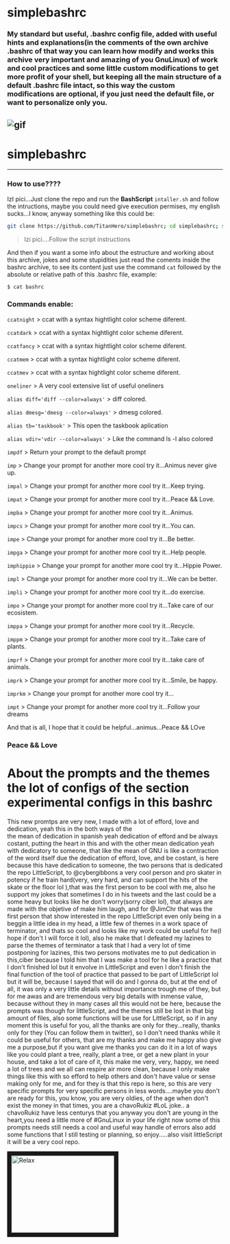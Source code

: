 

 
# simplebashrc

### My standard but useful, .bashrc config file, added with useful hints and explanations(in the comments of the own archive .bashrc of that way you can learn how modify and works this archive very important and amazing of you GnuLinux) of work and cool practices and some little custom modifications to get more profit of your shell, but keeping all the main structure of a default .bashrc file intact, so this way the custom modifications are optional, if you just need the default file, or want to personalize only you.

![gif](/screenshots/shelltrific.gif)
---
# simplebashrc

---
### How to use????
IzI pici...Just clone the repo and run the **BashScript** `intaller.sh` and follow the intructions, maybe you could need give execution permises, my english sucks...I know, anyway something like this could be:

```bash
git clone https://github.com/TitanHero/simplebashrc; cd simplebashrc; sudo chmod u+x installer.sh; ./installer.sh
```

> Izi pici....Follow the script instructions

 And then if you want a some info about the estructure and working about this archive, jokes and some stupidities just read the coments inside the bashrc archive, to see its content just use the command `cat` followed by the absolute or relative path of this .bashrc file, example:
 
 ```bash
 $ cat bashrc
 ```
 
 ### Commands enable:
 
 `ccatnight`   > ccat with a syntax hightlight color scheme diferent.
 
 `ccatdark`    > ccat with a syntax hightlight color scheme diferent.
 
 `ccatfancy`   > ccat with a syntax hightlight color scheme diferent.
 
 `ccatmem`     > ccat with a syntax hightlight color scheme diferent.
 
 `ccatmev`     > ccat with a syntax hightlight color scheme diferent.
 
  `oneliner`   > A very cool extensive list of useful oneliners
 
 `alias diff='diff --color=always'` > diff colored.
 
 `alias dmesg='dmesg --color=always'` > dmesg colored.
 
 `alias tb='taskbook'` > This open the taskbook aplication

 `alias vdir='vdir --color=always'` > Like the command ls -l also colored

 `impdf` > Return your prompt to the default prompt
 
 `imp` > Change your prompt for another more cool try it...Animus never give up.
 
 `impal` > Change your prompt for another more cool try it...Keep trying.
 
 `impat` > Change your prompt for another more cool try it...Peace && Love.
 
 `impba` > Change your prompt for another more cool try it...Animus.
 
 `impcs` > Change your prompt for another more cool try it...You can.
 
`impe`   > Change your prompt for another more cool try it...Be better.
 
`impga`  > Change your prompt for another more cool try it...Help people.

`imphippie` > Change your prompt for another more cool try it...Hippie Power.

`impl` > Change your prompt for another more cool try it...We can be better.

`impli` > Change your prompt for another more cool try it...do exercise.

`impo` > Change your prompt for another more cool try it...Take care of our ecosistem.

`imppa` > Change your prompt for another more cool try it...Recycle.

`imppm` > Change your prompt for another more cool try it...Take care of plants.

`imprf` > Change your prompt for another more cool try it...take care of animals.

`imprk` > Change your prompt for another more cool try it...Smile, be happy.

`imprkm` > Change your prompt for another more cool try it...

`impt` > Change your prompt for another more cool try it...Follow your dreams


 And that is all, I hope that it could be helpful...animus...Peace &&  LOve
 
 
### Peace && Love

# About the prompts and the themes the lot of configs of the section experimental configs in this bashrc
 This new promtps are very new, I made with a lot of efford, love and dedication, yeah this in the both ways of the  
 the mean of dedication in spanish yeah dedication of efford and be always costant, putting the heart in this
 and with the other mean dedication yeah with dedicatory to someone, that like the mean of GNU is like a 
 contraction of the word itself due the dedication of efford, love, and be costant, is here because this 
 have dedication to someone, the two persons that is dedicated the repo LittleScript, to @cybergibbons a very cool
 person and pro skater in potency if he train hard(very, very hard, and can support the hits of the skate or the floor lol ),that was the first person to be cool with me, also he support my jokes that sometimes I do in his tweets and the last could be a some
 heavy but looks like he don't worry(sorry ciber lol), that always are made with the objetive of
 make him laugh, and for @JimChr that was the first person that show interested in the repo LittleScript 
 even only being in a beggin a little idea in my head, a little few of themes in a work space of terminator, 
and thats so cool and looks like my work could be useful for he(I hope if don't I  will force it lol), also he make that I defeated my lazines to parse the themes of terminator a task that I had a very lot of time postponing for lazines, this two persons motivates me to put dedication in this,ciber because I told him that I was make a tool for he like a practice that I don't finished lol but it envolve in LittleScript and even I don't finish the final function of the tool of practice that passed to be part of LittleScript lol but it will be, because I sayed that will do and I gonna do, but at the end of all, it was only a very little details without importance trough me of they, but for me awas and are tremendous very big details with inmense value, because without they in many cases all this would not be here, because the prompts was though for littleScript, and the themes still be lost in that big amount of files, also some functions will be use for LittleScript, so if in any moment this is useful for you, all the thanks are only for they...really, thanks only for they (You can follow them in twitter), so I don't need thanks while it could be useful for others, that are my thanks and make me happy also give me a purpose,but if you want give me thanks you can do it in a lot of ways like you could plant a tree, really, plant a tree, or get a new plant in your house, and take a lot of care of it, this make me very, very, happy, we need a lot of trees and we all can respire air more clean, because I only make things like this with so efford to help others and  don't have value or sense making only for me, and for they is that this repo is here, so this are very specific prompts for very specific persons in less words....maybe you don't are ready for this, you know, you are very oldies, of the age when don't exist the money in that times, you are a chavoRukiz #LoL joke.. a chavoRukiz
have less centurys that you anyway you don't are young in the heart,you need a little more of #GnuLinux in your life right now some of this prompts needs still needs a cool and useful way handle of errors also add some functions that I 
still testing or planning, so enjoy.....also visit littleScript it will be a very cool repo.


<a href="https://youtu.be/zJCuMcItXvQ" target="_blank"><img src="http://img.youtube.com/vi/zJCuMcItXvQ/0.jpg" 
alt="Relax" width="240" height="180" border="10" /></a>
